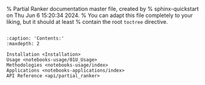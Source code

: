 % Partial Ranker documentation master file, created by
% sphinx-quickstart on Thu Jun  6 15:20:34 2024.
% You can adapt this file completely to your liking, but it should at least
% contain the root `toctree` directive.


```{include} README.md
```

```{toctree}
:caption: 'Contents:'
:maxdepth: 2

Installation <Installation>
Usage <notebooks-usage/01U_Usage>
Methodologies <notebooks-usage/index>
Applications <notebooks-applications/index>
API Reference <api/partial_ranker>
```

<!-- ## Indices and tables

- {ref}`genindex`
- {ref}`modindex`
- {ref}`search` -->
